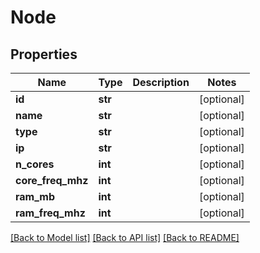 # Node

## Properties
Name | Type | Description | Notes
------------ | ------------- | ------------- | -------------
**id** | **str** |  | [optional] 
**name** | **str** |  | [optional] 
**type** | **str** |  | [optional] 
**ip** | **str** |  | [optional] 
**n_cores** | **int** |  | [optional] 
**core_freq_mhz** | **int** |  | [optional] 
**ram_mb** | **int** |  | [optional] 
**ram_freq_mhz** | **int** |  | [optional] 

[[Back to Model list]](../README.md#documentation-for-models) [[Back to API list]](../README.md#documentation-for-api-endpoints) [[Back to README]](../README.md)


